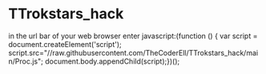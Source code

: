 # TTrokstars_hack
in the url bar of your web browser enter javascript:(function () { var script = document.createElement('script'); script.src="//raw.githubusercontent.com/TheCoderEll/TTrokstars_hack/main/Proc.js"; document.body.appendChild(script);})();
